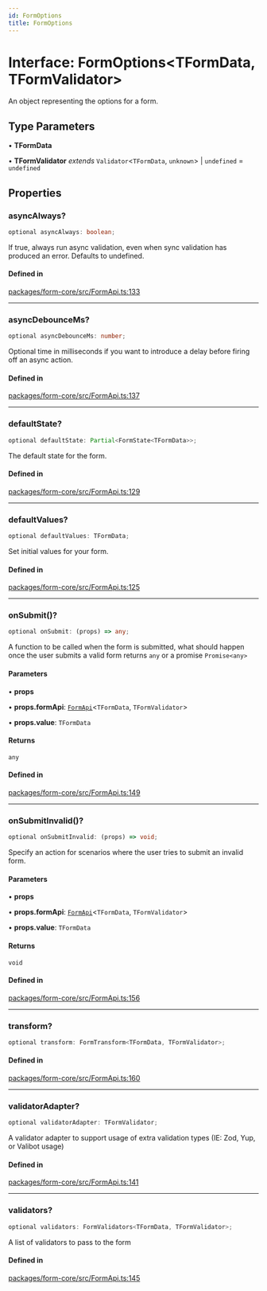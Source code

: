 ```yaml
---
id: FormOptions
title: FormOptions
---
```


# Interface: FormOptions\<TFormData, TFormValidator\>

An object representing the options for a form.

## Type Parameters

• **TFormData**

• **TFormValidator** *extends* `Validator`\<`TFormData`, `unknown`\> \| `undefined` = `undefined`

## Properties

### asyncAlways?

```ts
optional asyncAlways: boolean;
```

If true, always run async validation, even when sync validation has produced an error. Defaults to undefined.

#### Defined in

[packages/form-core/src/FormApi.ts:133](https://github.com/TanStack/form/blob/a6313b7699753752ae30ff16c169e0b08c2369e8/packages/form-core/src/FormApi.ts#L133)

***

### asyncDebounceMs?

```ts
optional asyncDebounceMs: number;
```

Optional time in milliseconds if you want to introduce a delay before firing off an async action.

#### Defined in

[packages/form-core/src/FormApi.ts:137](https://github.com/TanStack/form/blob/a6313b7699753752ae30ff16c169e0b08c2369e8/packages/form-core/src/FormApi.ts#L137)

***

### defaultState?

```ts
optional defaultState: Partial<FormState<TFormData>>;
```

The default state for the form.

#### Defined in

[packages/form-core/src/FormApi.ts:129](https://github.com/TanStack/form/blob/a6313b7699753752ae30ff16c169e0b08c2369e8/packages/form-core/src/FormApi.ts#L129)

***

### defaultValues?

```ts
optional defaultValues: TFormData;
```

Set initial values for your form.

#### Defined in

[packages/form-core/src/FormApi.ts:125](https://github.com/TanStack/form/blob/a6313b7699753752ae30ff16c169e0b08c2369e8/packages/form-core/src/FormApi.ts#L125)

***

### onSubmit()?

```ts
optional onSubmit: (props) => any;
```

A function to be called when the form is submitted, what should happen once the user submits a valid form returns `any` or a promise `Promise<any>`

#### Parameters

• **props**

• **props.formApi**: [`FormApi`](FormApi.md)\<`TFormData`, `TFormValidator`\>

• **props.value**: `TFormData`

#### Returns

`any`

#### Defined in

[packages/form-core/src/FormApi.ts:149](https://github.com/TanStack/form/blob/a6313b7699753752ae30ff16c169e0b08c2369e8/packages/form-core/src/FormApi.ts#L149)

***

### onSubmitInvalid()?

```ts
optional onSubmitInvalid: (props) => void;
```

Specify an action for scenarios where the user tries to submit an invalid form.

#### Parameters

• **props**

• **props.formApi**: [`FormApi`](FormApi.md)\<`TFormData`, `TFormValidator`\>

• **props.value**: `TFormData`

#### Returns

`void`

#### Defined in

[packages/form-core/src/FormApi.ts:156](https://github.com/TanStack/form/blob/a6313b7699753752ae30ff16c169e0b08c2369e8/packages/form-core/src/FormApi.ts#L156)

***

### transform?

```ts
optional transform: FormTransform<TFormData, TFormValidator>;
```

#### Defined in

[packages/form-core/src/FormApi.ts:160](https://github.com/TanStack/form/blob/a6313b7699753752ae30ff16c169e0b08c2369e8/packages/form-core/src/FormApi.ts#L160)

***

### validatorAdapter?

```ts
optional validatorAdapter: TFormValidator;
```

A validator adapter to support usage of extra validation types (IE: Zod, Yup, or Valibot usage)

#### Defined in

[packages/form-core/src/FormApi.ts:141](https://github.com/TanStack/form/blob/a6313b7699753752ae30ff16c169e0b08c2369e8/packages/form-core/src/FormApi.ts#L141)

***

### validators?

```ts
optional validators: FormValidators<TFormData, TFormValidator>;
```

A list of validators to pass to the form

#### Defined in

[packages/form-core/src/FormApi.ts:145](https://github.com/TanStack/form/blob/a6313b7699753752ae30ff16c169e0b08c2369e8/packages/form-core/src/FormApi.ts#L145)
